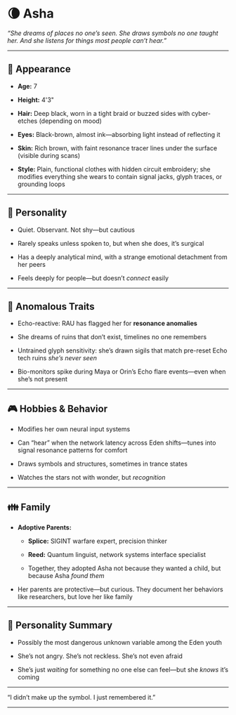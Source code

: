 # **🌘 Asha**

*“She dreams of places no one’s seen. She draws symbols no one taught her. And she listens for things most people can’t hear.”*

---

## **🧍 Appearance**

* **Age:** 7

* **Height:** 4'3"

* **Hair:** Deep black, worn in a tight braid or buzzed sides with cyber-etches (depending on mood)

* **Eyes:** Black-brown, almost ink—absorbing light instead of reflecting it

* **Skin:** Rich brown, with faint resonance tracer lines under the surface (visible during scans)

* **Style:** Plain, functional clothes with hidden circuit embroidery; she modifies everything she wears to contain signal jacks, glyph traces, or grounding loops

---

## **🧠 Personality**

* Quiet. Observant. Not shy—but cautious

* Rarely speaks unless spoken to, but when she does, it’s surgical

* Has a deeply analytical mind, with a strange emotional detachment from her peers

* Feels deeply for people—but doesn’t *connect* easily

---

## **🧬 Anomalous Traits**

* Echo-reactive: RAU has flagged her for **resonance anomalies**

* She dreams of ruins that don’t exist, timelines no one remembers

* Untrained glyph sensitivity: she’s drawn sigils that match pre-reset Echo tech ruins *she’s never seen*

* Bio-monitors spike during Maya or Orin’s Echo flare events—even when she’s not present

---

## **🎮 Hobbies & Behavior**

* Modifies her own neural input systems

* Can “hear” when the network latency across Eden shifts—tunes into signal resonance patterns for comfort

* Draws symbols and structures, sometimes in trance states

* Watches the stars not with wonder, but *recognition*

---

## **👪 Family**

* **Adoptive Parents:**

  * **Splice:** SIGINT warfare expert, precision thinker

  * **Reed:** Quantum linguist, network systems interface specialist

  * Together, they adopted Asha not because they wanted a child, but because Asha *found them*

* Her parents are protective—but curious. They document her behaviors like researchers, but love her like family

---

## **🎯 Personality Summary**

* Possibly the most dangerous unknown variable among the Eden youth

* She’s not angry. She’s not reckless. She’s not even afraid

* She’s just *waiting* for something no one else can feel—but she *knows* it’s coming

---

“I didn’t make up the symbol. I just remembered it.”

---

